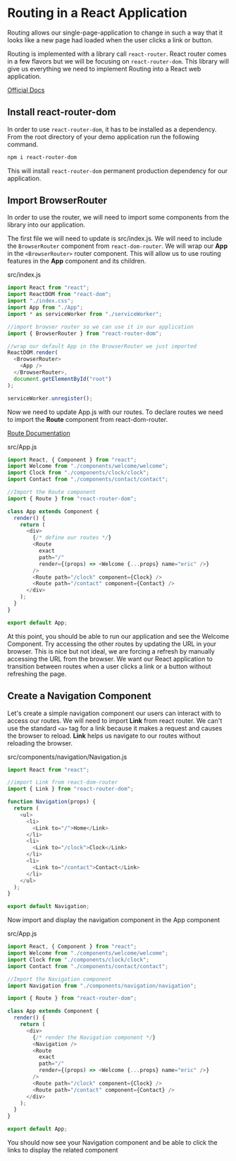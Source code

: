 # Routing in a React Application

Routing allows our single-page-application to change in such a way that it looks like a new page had loaded when the user clicks a link or button.

Routing is implemented with a library call `react-router`. React router comes in a few flavors but we will be focusing on `react-router-dom`. This library will give us everything we need to implement Routing into a React web application.

[Official Docs](https://reactrouter.com/en/main)

## Install react-router-dom

In order to use `react-router-dom`, it has to be installed as a dependency. From the root directory of your demo application run the following command.

```bash
npm i react-router-dom
```

This will install `react-router-dom` permanent production dependency for our application.

## Import BrowserRouter

In order to use the router, we will need to import some components from the library into our application.

The first file we will need to update is src/index.js. We will need to include the `BrowserRouter` component from `react-dom-router`. We will wrap our **App** in the `<BrowserRouter>` router component. This will allow us to use routing features in the **App** component and its children.

src/index.js

```javascript
import React from "react";
import ReactDOM from "react-dom";
import "./index.css";
import App from "./App";
import * as serviceWorker from "./serviceWorker";

//import browser router so we can use it in our application
import { BrowserRouter } from "react-router-dom";

//wrap our default App in the BrowserRouter we just imported
ReactDOM.render(
  <BrowserRouter>
    <App />
  </BrowserRouter>,
  document.getElementById("root")
);

serviceWorker.unregister();
```

Now we need to update App.js with our routes. To declare routes we need to import the **Route** component from react-dom-router.

[Route Documentation](https://reacttraining.com/react-router/web/api/Route)

src/App.js

```javascript
import React, { Component } from "react";
import Welcome from "./components/welcome/welcome";
import Clock from "./components/clock/clock";
import Contact from "./components/contact/contact";

//Import the Route component
import { Route } from "react-router-dom";

class App extends Component {
  render() {
    return (
      <div>
        {/* define our routes */}
        <Route
          exact
          path="/"
          render={(props) => <Welcome {...props} name="eric" />}
        />
        <Route path="/clock" component={Clock} />
        <Route path="/contact" component={Contact} />
      </div>
    );
  }
}

export default App;
```

At this point, you should be able to run our application and see the Welcome Component. Try accessing the other routes by updating the URL in your browser. This is nice but not ideal, we are forcing a refresh by manually accessing the URL from the browser. We want our React application to transition between routes when a user clicks a link or a button without refreshing the page.

## Create a Navigation Component

Let's create a simple navigation component our users can interact with to access our routes. We will need to import **Link** from react router. We can't use the standard `<a>` tag for a link because it makes a request and causes the browser to reload. **Link** helps us navigate to our routes without reloading the browser.

src/components/navigation/Navigation.js

```javascript
import React from "react";

//import Link from react-dom-router
import { Link } from "react-router-dom";

function Navigation(props) {
  return (
    <ul>
      <li>
        <Link to="/">Home</Link>
      </li>
      <li>
        <Link to="/clock">Clock</Link>
      </li>
      <li>
        <Link to="/contact">Contact</Link>
      </li>
    </ul>
  );
}

export default Navigation;
```

Now import and display the navigation component in the App component

src/App.js

```javascript
import React, { Component } from "react";
import Welcome from "./components/welcome/welcome";
import Clock from "./components/clock/clock";
import Contact from "./components/contact/contact";

//Import the Navigation component
import Navigation from "./components/navigation/navigation";

import { Route } from "react-router-dom";

class App extends Component {
  render() {
    return (
      <div>
        {/* render the Navigation component */}
        <Navigation />
        <Route
          exact
          path="/"
          render={(props) => <Welcome {...props} name="eric" />}
        />
        <Route path="/clock" component={Clock} />
        <Route path="/contact" component={Contact} />
      </div>
    );
  }
}

export default App;
```

You should now see your Navigation component and be able to click the links to display the related component
